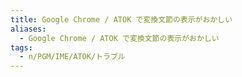 ```yaml
---
title: Google Chrome / ATOK で変換文節の表示がおかしい
aliases:
  - Google Chrome / ATOK で変換文節の表示がおかしい
tags:
  - n/PGM/IME/ATOK/トラブル
---
```





